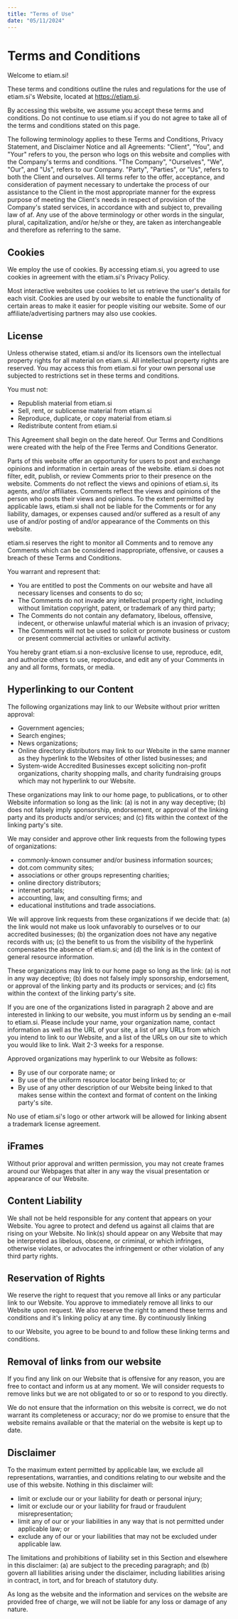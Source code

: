 ```yaml
---
title: "Terms of Use"
date: "05/11/2024"
---
```

# Terms and Conditions

Welcome to etiam.si!

These terms and conditions outline the rules and regulations for the use of etiam.si's Website, located at https://etiam.si.

By accessing this website, we assume you accept these terms and conditions. Do not continue to use etiam.si if you do not agree to take all of the terms and conditions stated on this page.

The following terminology applies to these Terms and Conditions, Privacy Statement, and Disclaimer Notice and all Agreements: "Client", "You", and "Your" refers to you, the person who logs on this website and complies with the Company's terms and conditions. "The Company", "Ourselves", "We", "Our", and "Us", refers to our Company. "Party", "Parties", or "Us", refers to both the Client and ourselves. All terms refer to the offer, acceptance, and consideration of payment necessary to undertake the process of our assistance to the Client in the most appropriate manner for the express purpose of meeting the Client's needs in respect of provision of the Company's stated services, in accordance with and subject to, prevailing law of af. Any use of the above terminology or other words in the singular, plural, capitalization, and/or he/she or they, are taken as interchangeable and therefore as referring to the same.

## Cookies

We employ the use of cookies. By accessing etiam.si, you agreed to use cookies in agreement with the etiam.si's Privacy Policy.

Most interactive websites use cookies to let us retrieve the user's details for each visit. Cookies are used by our website to enable the functionality of certain areas to make it easier for people visiting our website. Some of our affiliate/advertising partners may also use cookies.

## License

Unless otherwise stated, etiam.si and/or its licensors own the intellectual property rights for all material on etiam.si. All intellectual property rights are reserved. You may access this from etiam.si for your own personal use subjected to restrictions set in these terms and conditions.

You must not:
- Republish material from etiam.si
- Sell, rent, or sublicense material from etiam.si
- Reproduce, duplicate, or copy material from etiam.si
- Redistribute content from etiam.si

This Agreement shall begin on the date hereof. Our Terms and Conditions were created with the help of the Free Terms and Conditions Generator.

Parts of this website offer an opportunity for users to post and exchange opinions and information in certain areas of the website. etiam.si does not filter, edit, publish, or review Comments prior to their presence on the website. Comments do not reflect the views and opinions of etiam.si, its agents, and/or affiliates. Comments reflect the views and opinions of the person who posts their views and opinions. To the extent permitted by applicable laws, etiam.si shall not be liable for the Comments or for any liability, damages, or expenses caused and/or suffered as a result of any use of and/or posting of and/or appearance of the Comments on this website.

etiam.si reserves the right to monitor all Comments and to remove any Comments which can be considered inappropriate, offensive, or causes a breach of these Terms and Conditions.

You warrant and represent that:
- You are entitled to post the Comments on our website and have all necessary licenses and consents to do so;
- The Comments do not invade any intellectual property right, including without limitation copyright, patent, or trademark of any third party;
- The Comments do not contain any defamatory, libelous, offensive, indecent, or otherwise unlawful material which is an invasion of privacy;
- The Comments will not be used to solicit or promote business or custom or present commercial activities or unlawful activity.

You hereby grant etiam.si a non-exclusive license to use, reproduce, edit, and authorize others to use, reproduce, and edit any of your Comments in any and all forms, formats, or media.

## Hyperlinking to our Content

The following organizations may link to our Website without prior written approval:

- Government agencies;
- Search engines;
- News organizations;
- Online directory distributors may link to our Website in the same manner as they hyperlink to the Websites of other listed businesses; and
- System-wide Accredited Businesses except soliciting non-profit organizations, charity shopping malls, and charity fundraising groups which may not hyperlink to our Website.

These organizations may link to our home page, to publications, or to other Website information so long as the link: (a) is not in any way deceptive; (b) does not falsely imply sponsorship, endorsement, or approval of the linking party and its products and/or services; and (c) fits within the context of the linking party's site.

We may consider and approve other link requests from the following types of organizations:

- commonly-known consumer and/or business information sources;
- dot.com community sites;
- associations or other groups representing charities;
- online directory distributors;
- internet portals;
- accounting, law, and consulting firms; and
- educational institutions and trade associations.

We will approve link requests from these organizations if we decide that: (a) the link would not make us look unfavorably to ourselves or to our accredited businesses; (b) the organization does not have any negative records with us; (c) the benefit to us from the visibility of the hyperlink compensates the absence of etiam.si; and (d) the link is in the context of general resource information.

These organizations may link to our home page so long as the link: (a) is not in any way deceptive; (b) does not falsely imply sponsorship, endorsement, or approval of the linking party and its products or services; and (c) fits within the context of the linking party's site.

If you are one of the organizations listed in paragraph 2 above and are interested in linking to our website, you must inform us by sending an e-mail to etiam.si. Please include your name, your organization name, contact information as well as the URL of your site, a list of any URLs from which you intend to link to our Website, and a list of the URLs on our site to which you would like to link. Wait 2-3 weeks for a response.

Approved organizations may hyperlink to our Website as follows:

- By use of our corporate name; or
- By use of the uniform resource locator being linked to; or
- By use of any other description of our Website being linked to that makes sense within the context and format of content on the linking party's site.

No use of etiam.si's logo or other artwork will be allowed for linking absent a trademark license agreement.

## iFrames

Without prior approval and written permission, you may not create frames around our Webpages that alter in any way the visual presentation or appearance of our Website.

## Content Liability

We shall not be held responsible for any content that appears on your Website. You agree to protect and defend us against all claims that are rising on your Website. No link(s) should appear on any Website that may be interpreted as libelous, obscene, or criminal, or which infringes, otherwise violates, or advocates the infringement or other violation of any third party rights.

## Reservation of Rights

We reserve the right to request that you remove all links or any particular link to our Website. You approve to immediately remove all links to our Website upon request. We also reserve the right to amend these terms and conditions and it's linking policy at any time. By continuously linking

 to our Website, you agree to be bound to and follow these linking terms and conditions.

## Removal of links from our website

If you find any link on our Website that is offensive for any reason, you are free to contact and inform us at any moment. We will consider requests to remove links but we are not obligated to or so or to respond to you directly.

We do not ensure that the information on this website is correct, we do not warrant its completeness or accuracy; nor do we promise to ensure that the website remains available or that the material on the website is kept up to date.

## Disclaimer

To the maximum extent permitted by applicable law, we exclude all representations, warranties, and conditions relating to our website and the use of this website. Nothing in this disclaimer will:

- limit or exclude our or your liability for death or personal injury;
- limit or exclude our or your liability for fraud or fraudulent misrepresentation;
- limit any of our or your liabilities in any way that is not permitted under applicable law; or
- exclude any of our or your liabilities that may not be excluded under applicable law.

The limitations and prohibitions of liability set in this Section and elsewhere in this disclaimer: (a) are subject to the preceding paragraph; and (b) govern all liabilities arising under the disclaimer, including liabilities arising in contract, in tort, and for breach of statutory duty.

As long as the website and the information and services on the website are provided free of charge, we will not be liable for any loss or damage of any nature.